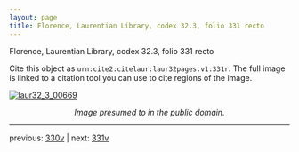 ```yaml
---
layout: page
title: Florence, Laurentian Library, codex 32.3, folio 331 recto
---
```


Florence, Laurentian Library, codex 32.3, folio 331 recto

Cite this object as `urn:cite2:citelaur:laur32pages.v1:331r`.  The full image is linked to a citation tool you can use to cite regions of the image.

[![laur32_3_00669](http://www.homermultitext.org/iipsrv?IIIF=/project/homer/pyramidal/deepzoom/citelaur/laur32imgs/v1/laur32_3_00669.tif/full/800,/0/default.jpg)](http://www.homermultitext.org/ict2/?urn=urn:cite2:citelaur:laur32imgs.v1:laur32_3_00669) 

<p style="text-align: center; font-style: italic;">Image presumed to in the public domain.</p>

---

previous: [330v](../330v/) | next: [331v](../331v/)